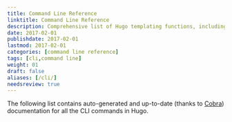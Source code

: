 ```yaml
---
title: Command Line Reference
linktitle: Command Line Reference
description: Comprehensive list of Hugo templating functions, including basic and advanced usage examples.
date: 2017-02-01
publishdate: 2017-02-01
lastmod: 2017-02-01
categories: [command line reference]
tags: [cli,command line]
weight: 01
draft: false
aliases: [/cli/]
needsreview: true
---
```


The following list contains auto-generated and up-to-date (thanks to [Cobra][]) documentation for all the CLI commands in Hugo.





[Cobra]: https://github.com/spf13/cobra